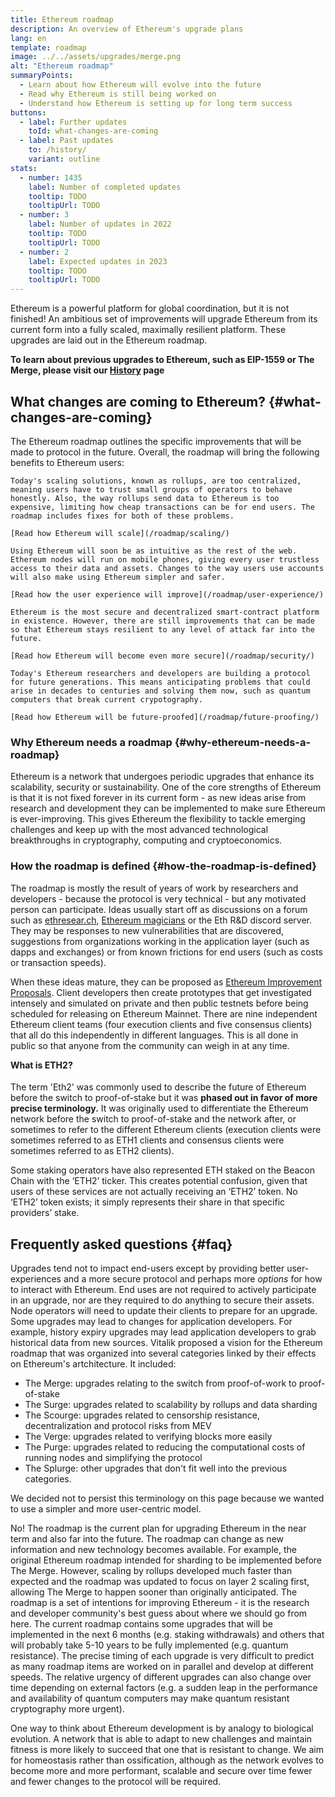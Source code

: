 ```yaml
---
title: Ethereum roadmap
description: An overview of Ethereum's upgrade plans
lang: en
template: roadmap
image: ../../assets/upgrades/merge.png
alt: "Ethereum roadmap"
summaryPoints:
  - Learn about how Ethereum will evolve into the future
  - Read why Ethereum is still being worked on
  - Understand how Ethereum is setting up for long term success
buttons:
  - label: Further updates
    toId: what-changes-are-coming
  - label: Past updates
    to: /history/
    variant: outline
stats:
  - number: 1435
    label: Number of completed updates
    tooltip: TODO
    tooltipUrl: TODO
  - number: 3
    label: Number of updates in 2022
    tooltip: TODO
    tooltipUrl: TODO
  - number: 2
    label: Expected updates in 2023
    tooltip: TODO
    tooltipUrl: TODO
---
```


Ethereum is a powerful platform for global coordination, but it is not finished! An ambitious set of improvements will upgrade Ethereum from its current form into a fully scaled, maximally resilient platform. These upgrades are laid out in the Ethereum roadmap.

**To learn about previous upgrades to Ethereum, such as EIP-1559 or The Merge, please visit our [History](/history/) page**

## What changes are coming to Ethereum? {#what-changes-are-coming}

The Ethereum roadmap outlines the specific improvements that will be made to protocol in the future. Overall, the roadmap will bring the following benefits to Ethereum users:

<CardGrid>
  <Card title="Faster, cheaper transactions">

    Today's scaling solutions, known as rollups, are too centralized, meaning users have to trust small groups of operators to behave honestly. Also, the way rollups send data to Ethereum is too expensive, limiting how cheap transactions can be for end users. The roadmap includes fixes for both of these problems.

    [Read how Ethereum will scale](/roadmap/scaling/)

  </Card>
  <Card title="Improved user experience">

    Using Ethereum will soon be as intuitive as the rest of the web. Ethereum nodes will run on mobile phones, giving every user trustless access to their data and assets. Changes to the way users use accounts will also make using Ethereum simpler and safer.

    [Read how the user experience will improve](/roadmap/user-experience/)

  </Card>
  <Card title="More security">

    Ethereum is the most secure and decentralized smart-contract platform in existence. However, there are still improvements that can be made so that Ethereum stays resilient to any level of attack far into the future.

    [Read how Ethereum will become even more secure](/roadmap/security/)

  </Card>
    <Card title="Future proofing">

    Today's Ethereum researchers and developers are building a protocol for future generations. This means anticipating problems that could arise in decades to centuries and solving them now, such as quantum computers that break current crypotography.

    [Read how Ethereum will be future-proofed](/roadmap/future-proofing/)

  </Card>
</CardGrid>

### Why Ethereum needs a roadmap {#why-ethereum-needs-a-roadmap}

Ethereum is a network that undergoes periodic upgrades that enhance its scalability, security or sustainability. One of the core strengths of Ethereum is that it is not fixed forever in its current form - as new ideas arise from research and development they can be implemented to make sure Ethereum is ever-improving. This gives Ethereum the flexibility to tackle emerging challenges and keep up with the most advanced technological breakthroughs in cryptography, computing and cryptoeconomics.

### How the roadmap is defined {#how-the-roadmap-is-defined}

The roadmap is mostly the result of years of work by researchers and developers - because the protocol is very technical - but any motivated person can participate. Ideas usually start off as discussions on a forum such as [ethresear.ch](https://github.com/ethereum/ethereum-org-website/blob/1c5502a0abaa746512323bbce0fbf1093387a724/src/content/roadmap/ethresear.ch), [Ethereum magicians](https://www.figma.com/exit?url=https%3A%2F%2Fethereum-magicians.org%2F) or the Eth R&D discord server. They may be responses to new vulnerabilities that are discovered, suggestions from organizations working in the application layer (such as dapps and exchanges) or from known frictions for end users (such as costs or transaction speeds).

When these ideas mature, they can be proposed as [Ethereum Improvement Proposals](https://eips.ethereum.org/). Client developers then create prototypes that get investigated intensely and simulated on private and then public testnets before being scheduled for releasing on Ethereum Mainnet. There are nine independent Ethereum client teams (four execution clients and five consensus clients) that all do this independently in different languages. This is all done in public so that anyone from the community can weigh in at any time.

<InfoBanner>
  <h4 style="margin-top: 0">What is ETH2?</h4>

  <p>The term 'Eth2' was commonly used to describe the future of Ethereum before the switch to proof-of-stake but it was <strong>phased out in favor of more precise terminology.</strong> It was originally used to differentiate the Ethereum network before the switch to proof-of-stake and the network after, or sometimes to refer to the different Ethereum clients (execution clients were sometimes referred to as ETH1 clients and consensus clients were sometimes referred to as ETH2 clients).</p>

  <p style="margin-bottom: 0">Some staking operators have also represented ETH staked on the Beacon Chain with the ‘ETH2’ ticker. This creates potential confusion, given that users of these services are not actually receiving an ‘ETH2’ token. No ‘ETH2’ token exists; it simply represents their share in that specific providers’ stake.</p>
</InfoBanner>

## Frequently asked questions {#faq}

<!-- TODO: Add event tracking on expandable cards -->
<ExpandableCard title="Do I have to do anything when there is an upgrade?">
  Upgrades tend not to impact end-users except by providing better user-experiences and a more secure protocol and perhaps more <i>options</i> for how to interact with Ethereum. End uses are not required to actively participate in an upgrade, nor are they required to do anything to secure their assets. Node operators will need to update their clients to prepare for an upgrade. Some upgrades may lead to changes for application developers. For example, history expiry upgrades may lead application developers to grab historical data from new sources.
</ExpandableCard>

<ExpandableCard title="What about the verge, the splurge etc?">
Vitalik proposed a vision for the Ethereum roadmap that was organized into several categories linked by their effects on Ethereum's artchitecture. It included:

- The Merge: upgrades relating to the switch from proof-of-work to proof-of-stake
- The Surge: upgrades related to scalability by rollups and data sharding
- The Scourge: upgrades related to censorship resistance, decentralization and protocol risks from MEV
- The Verge: upgrades related to verifying blocks more easily
- The Purge: upgrades related to reducing the computational costs of running nodes and simplifying the protocol
- The Splurge: other upgrades that don't fit well into the previous categories.

We decided not to persist this terminology on this page because we wanted to use a simpler and more user-centric model.
</ExpandableCard>

<ExpandableCard title="Is the roadmap set in stone?">
  No! The roadmap is the current plan for upgrading Ethereum in the near term and also far into the future. The roadmap can change as new information and new technology becomes available. For example, the original Ethereum roadmap intended for sharding to be implemented before The Merge. However, scaling by rollups developed much faster than expected and the roadmap was updated to focus on layer 2 scaling first, allowing The Merge to happen sooner than originally anticipated. The roadmap is a set of intentions for improving Ethereum - it is the research and developer community's best guess about where we should go from here.
</ExpandableCard>

<ExpandableCard title="When will the roadmap be finished?">
  The current roadmap contains some upgrades that will be implemented in the next 6 months (e.g. staking withdrawals) and others that will probably take 5-10 years to be fully implemented (e.g. quantum resistance). The precise timing of each upgrade is very difficult to predict as many roadmap items are worked on in parallel and develop at different speeds. The relative urgency of different upgrades can also change over time depending on external factors (e.g. a sudden leap in the performance and availability of quantum computers may make quantum resistant cryptography more urgent).

One way to think about Ethereum development is by analogy to biological evolution. A network that is able to adapt to new challenges and maintain fitness is more likely to succeed that one that is resistant to change. We aim for homeostasis rather than ossification, although as the network evolves to become more and more performant, scalable and secure over time fewer and fewer changes to the protocol will be required.
</ExpandableCard>
